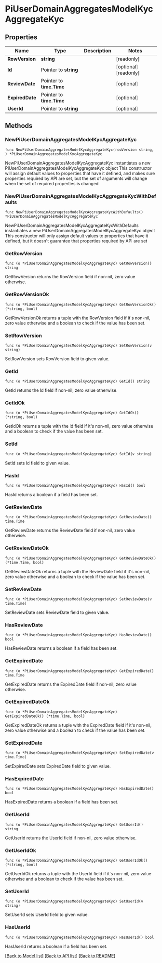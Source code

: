 # PiUserDomainAggregatesModelKycAggregateKyc

## Properties

Name | Type | Description | Notes
------------ | ------------- | ------------- | -------------
**RowVersion** | **string** |  | [readonly] 
**Id** | Pointer to **string** |  | [optional] [readonly] 
**ReviewDate** | Pointer to **time.Time** |  | [optional] 
**ExpiredDate** | Pointer to **time.Time** |  | [optional] 
**UserId** | Pointer to **string** |  | [optional] 

## Methods

### NewPiUserDomainAggregatesModelKycAggregateKyc

`func NewPiUserDomainAggregatesModelKycAggregateKyc(rowVersion string, ) *PiUserDomainAggregatesModelKycAggregateKyc`

NewPiUserDomainAggregatesModelKycAggregateKyc instantiates a new PiUserDomainAggregatesModelKycAggregateKyc object
This constructor will assign default values to properties that have it defined,
and makes sure properties required by API are set, but the set of arguments
will change when the set of required properties is changed

### NewPiUserDomainAggregatesModelKycAggregateKycWithDefaults

`func NewPiUserDomainAggregatesModelKycAggregateKycWithDefaults() *PiUserDomainAggregatesModelKycAggregateKyc`

NewPiUserDomainAggregatesModelKycAggregateKycWithDefaults instantiates a new PiUserDomainAggregatesModelKycAggregateKyc object
This constructor will only assign default values to properties that have it defined,
but it doesn't guarantee that properties required by API are set

### GetRowVersion

`func (o *PiUserDomainAggregatesModelKycAggregateKyc) GetRowVersion() string`

GetRowVersion returns the RowVersion field if non-nil, zero value otherwise.

### GetRowVersionOk

`func (o *PiUserDomainAggregatesModelKycAggregateKyc) GetRowVersionOk() (*string, bool)`

GetRowVersionOk returns a tuple with the RowVersion field if it's non-nil, zero value otherwise
and a boolean to check if the value has been set.

### SetRowVersion

`func (o *PiUserDomainAggregatesModelKycAggregateKyc) SetRowVersion(v string)`

SetRowVersion sets RowVersion field to given value.


### GetId

`func (o *PiUserDomainAggregatesModelKycAggregateKyc) GetId() string`

GetId returns the Id field if non-nil, zero value otherwise.

### GetIdOk

`func (o *PiUserDomainAggregatesModelKycAggregateKyc) GetIdOk() (*string, bool)`

GetIdOk returns a tuple with the Id field if it's non-nil, zero value otherwise
and a boolean to check if the value has been set.

### SetId

`func (o *PiUserDomainAggregatesModelKycAggregateKyc) SetId(v string)`

SetId sets Id field to given value.

### HasId

`func (o *PiUserDomainAggregatesModelKycAggregateKyc) HasId() bool`

HasId returns a boolean if a field has been set.

### GetReviewDate

`func (o *PiUserDomainAggregatesModelKycAggregateKyc) GetReviewDate() time.Time`

GetReviewDate returns the ReviewDate field if non-nil, zero value otherwise.

### GetReviewDateOk

`func (o *PiUserDomainAggregatesModelKycAggregateKyc) GetReviewDateOk() (*time.Time, bool)`

GetReviewDateOk returns a tuple with the ReviewDate field if it's non-nil, zero value otherwise
and a boolean to check if the value has been set.

### SetReviewDate

`func (o *PiUserDomainAggregatesModelKycAggregateKyc) SetReviewDate(v time.Time)`

SetReviewDate sets ReviewDate field to given value.

### HasReviewDate

`func (o *PiUserDomainAggregatesModelKycAggregateKyc) HasReviewDate() bool`

HasReviewDate returns a boolean if a field has been set.

### GetExpiredDate

`func (o *PiUserDomainAggregatesModelKycAggregateKyc) GetExpiredDate() time.Time`

GetExpiredDate returns the ExpiredDate field if non-nil, zero value otherwise.

### GetExpiredDateOk

`func (o *PiUserDomainAggregatesModelKycAggregateKyc) GetExpiredDateOk() (*time.Time, bool)`

GetExpiredDateOk returns a tuple with the ExpiredDate field if it's non-nil, zero value otherwise
and a boolean to check if the value has been set.

### SetExpiredDate

`func (o *PiUserDomainAggregatesModelKycAggregateKyc) SetExpiredDate(v time.Time)`

SetExpiredDate sets ExpiredDate field to given value.

### HasExpiredDate

`func (o *PiUserDomainAggregatesModelKycAggregateKyc) HasExpiredDate() bool`

HasExpiredDate returns a boolean if a field has been set.

### GetUserId

`func (o *PiUserDomainAggregatesModelKycAggregateKyc) GetUserId() string`

GetUserId returns the UserId field if non-nil, zero value otherwise.

### GetUserIdOk

`func (o *PiUserDomainAggregatesModelKycAggregateKyc) GetUserIdOk() (*string, bool)`

GetUserIdOk returns a tuple with the UserId field if it's non-nil, zero value otherwise
and a boolean to check if the value has been set.

### SetUserId

`func (o *PiUserDomainAggregatesModelKycAggregateKyc) SetUserId(v string)`

SetUserId sets UserId field to given value.

### HasUserId

`func (o *PiUserDomainAggregatesModelKycAggregateKyc) HasUserId() bool`

HasUserId returns a boolean if a field has been set.


[[Back to Model list]](../README.md#documentation-for-models) [[Back to API list]](../README.md#documentation-for-api-endpoints) [[Back to README]](../README.md)


